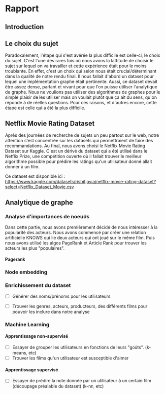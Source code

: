 # Rapport

## Introduction

## Le choix du sujet

Paradoxalement, l'étape qui s'est avérée la plus difficile est celle-ci, le choix du sujet. C'est l'une des rares fois où nous avons la lattitude de choisir le sujet sur lequel on va travailler et cette expérience était pour le moins troublante. En effet, c'est un choix qui selon nous était crucial/déterminant dans la qualité de notre rendu final. Il nous fallait d'abord un dataset pour lequel une implémentation graphe était pertinente. Aussi, ce dataset devait être assez dense, parlant et vivant pour que l'on puisse utiliser l'analytique de graphe. Nous ne voulions pas utiliser des algorithmes de graphes pour le simple plaisir de les utiliser mais on voulait plutôt que ça ait du sens, qu'on réponde à de réelles questions. Pour ces raisons, et d'autres encore, cette étape est celle qui a été la plus difficile. 

## Netflix Movie Rating Dataset

Après des journées de recherche de sujets un peu partout sur le web, notre attention s'est concentrée sur les datasets qui permettraient de faire des recommandations. Au final, nous avons choisi le Netflix Movie Rating Dataset sur Kaggle. C'est un dérivé du dataset qui a été utilisé dans le Netflix Prize, une compétition ouverte où il fallait trouver le meilleur algorithme possible pour prédire les ratings qu'un utilisateur donné allait donner à un film. 

Ce dataset est disponible ici : https://www.kaggle.com/datasets/rishitjavia/netflix-movie-rating-dataset?select=Netflix_Dataset_Movie.csv 


## Analytique de graphe
    
### Analyse d'importances de noeuds

Dans cette partie, nous avons premièrement décidé de nous intéresser à la popularité des acteurs. Nous avons commencé par créer une relation artificielle KNOWS qui lie deux acteurs qui ont joué sur le même film. Puis nous avons utilisé les algos PageRank et Article Rank pour trouver les acteurs les plus "populaires".

#### Pagerank



### Node embedding


### Enrichissement du dataset 

- [ ] Générer des noms/prénoms pour les utilisateurs
- [ ] Trouver les genres, acteurs, producteurs, des différents films pour pouvoir les inclure dans notre analyse 


### Machine Learning 

#### Apprentissage non-supervisé

- [ ] Essayer de grouper les utilisateurs en fonctions de leurs "goûts". (k-means, etc)
- [ ] Trouver les films qu'un utilisateur est susceptible d'aimer

#### Apprentissage supervisé

- [ ] Essayer de prédire la note donnée par un utilisateur à un certain film (découpage préalable du dataset) (k-nn, etc)
